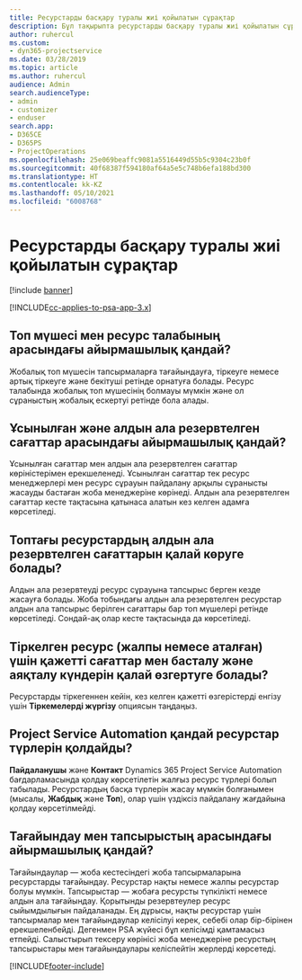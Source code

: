 ```yaml
---
title: Ресурстарды басқару туралы жиі қойылатын сұрақтар
description: Бұл тақырыпта ресурстарды басқару туралы жиі қойылатын сұрақтарға жауаптар берілген.
author: ruhercul
ms.custom:
- dyn365-projectservice
ms.date: 03/28/2019
ms.topic: article
ms.author: ruhercul
audience: Admin
search.audienceType:
- admin
- customizer
- enduser
search.app:
- D365CE
- D365PS
- ProjectOperations
ms.openlocfilehash: 25e069beaffc9081a5516449d55b5c9304c23b0f
ms.sourcegitcommit: 40f68387f594180af64a5e5c748b6efa188bd300
ms.translationtype: HT
ms.contentlocale: kk-KZ
ms.lasthandoff: 05/10/2021
ms.locfileid: "6008768"
---
```

# <a name="resource-management-faq"></a>Ресурстарды басқару туралы жиі қойылатын сұрақтар

[!include [banner](../includes/psa-now-project-operations.md)]

[!INCLUDE[cc-applies-to-psa-app-3.x](../includes/cc-applies-to-psa-app-3x.md)]

## <a name="what-is-the-difference-between-a-team-member-and-a-resource-requirement"></a>Топ мүшесі мен ресурс талабының арасындағы айырмашылық қандай?

Жобалық топ мүшесін тапсырмаларға тағайындауға, тіркеуге немесе артық тіркеуге және бекітуші ретінде орнатуға болады. Ресурс талабында жобалық топ мүшесінің болмауы мүмкін және ол сұраныстың жобалық ескертуі ретінде бола алады. 

## <a name="what-is-the-difference-between-proposed-and-soft-booked-hours"></a>Ұсынылған және алдын ала резервтелген сағаттар арасындағы айырмашылық қандай?

Ұсынылған сағаттар мен алдын ала резервтелген сағаттар көріністерімен ерекшеленеді. Ұсынылған сағаттар тек ресурс менеджерлері мен ресурс сұрауын пайдалану арқылы сұранысты жасауды бастаған жоба менеджеріне көрінеді. Алдын ала резервтелген сағаттар кесте тақтасына қатынаса алатын кез келген адамға көрсетіледі.

## <a name="how-can-i-see-the-soft-booked-hours-for-resources-on-a-team"></a>Топтағы ресурстардың алдын ала резервтелген сағаттарын қалай көруге болады?

Алдын ала резервтеуді ресурс сұрауына тапсырыс берген кезде жасауға болады. Жоба тобындағы алдын ала резервтелген ресурстар алдын ала тапсырыс берілген сағаттары бар топ мүшелері ретінде көрсетіледі. Сондай-ақ олар кесте тақтасында да көрсетіледі.

## <a name="how-do-i-change-the-required-hours-and-the-start-and-end-dates-for-a-resource-generic-or-named-that-i-booked"></a>Тіркелген ресурс (жалпы немесе аталған) үшін қажетті сағаттар мен басталу және аяқталу күндерін қалай өзгертуге болады?

Ресурстарды тіркегеннен кейін, кез келген қажетті өзгерістерді енгізу үшін **Тіркемелерді жүргізу** опциясын таңдаңыз.

## <a name="what-resources-types-does-project-service-automation-support"></a>Project Service Automation қандай ресурстар түрлерін қолдайды?

**Пайдаланушы** және **Контакт** Dynamics 365 Project Service Automation бағдарламасында қолдау көрсетілетін жалғыз ресурс түрлері болып табылады. Ресурстардың басқа түрлерін жасау мүмкін болғанымен (мысалы, **Жабдық** және **Топ**), олар үшін үздіксіз пайдалану жағдайына қолдау көрсетілмейді.

## <a name="what-is-the-difference-between-an-assignment-and-a-booking"></a>Тағайындау мен тапсырыстың арасындағы айырмашылық қандай?

Тағайындаулар — жоба кестесіндегі жоба тапсырмаларына ресурстарды тағайындау. Ресурстар нақты немесе жалпы ресурстар болуы мүмкін. Тапсырыстар — жобаға ресурсты түпкілікті немесе алдын ала тағайындау. Қорытынды резервтеулер ресурс сыйымдылығын пайдаланады. Ең дұрысы, нақты ресурстар үшін тапсырмалар мен тағайындаулар келісілуі керек, себебі олар бір-бірінен ерекшеленбейді. Дегенмен PSA жүйесі бұл келісімді қамтамасыз етпейді. Салыстырып тексеру көрінісі жоба менеджеріне ресурстың тапсырыстары мен тағайындаулары келіспейтін жерлерді көрсетеді.


[!INCLUDE[footer-include](../includes/footer-banner.md)]